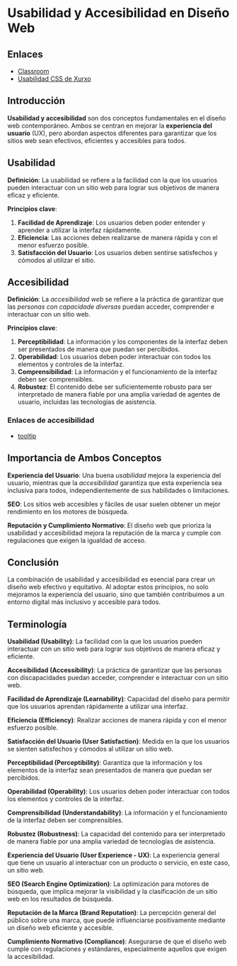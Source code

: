 # Usabilidad y Accesibilidad en Diseño Web

## Enlaces

- [Classroom](https://classroom.google.com/c/NjAwOTIwNTc4NjAz?cjc=na6coqb)
- [Usabilidad CSS de Xurxo](https://webferrol.netlify.app/posts/css-ux/)

## Introducción

**Usabilidad y accesibilidad** son dos conceptos fundamentales en el diseño web contemporáneo. Ambos se centran en mejorar la **experiencia del usuario** (UX), pero abordan aspectos diferentes para garantizar que los sitios web sean efectivos, eficientes y accesibles para todos.

## Usabilidad

**Definición**: La usabilidad se refiere a la facilidad con la que los usuarios pueden interactuar con un sitio web para lograr sus objetivos de manera eficaz y eficiente.

**Principios clave**:

1. **Facilidad de Aprendizaje**: Los usuarios deben poder entender y aprender a utilizar la interfaz rápidamente.
2. **Eficiencia**: Las acciones deben realizarse de manera rápida y con el menor esfuerzo posible.
3. **Satisfacción del Usuario**: Los usuarios deben sentirse satisfechos y cómodos al utilizar el sitio.

## Accesibilidad

**Definición**: La *accesibilidad web* se refiere a la práctica de garantizar que las *personas con capacidade diversas* puedan acceder, comprender e interactuar con un sitio web.

**Principios clave**:

1. **Perceptibilidad**: La información y los componentes de la interfaz deben ser presentados de manera que puedan ser percibidos.
2. **Operabilidad**: Los usuarios deben poder interactuar con todos los elementos y controles de la interfaz.
3. **Comprensibilidad**: La información y el funcionamiento de la interfaz deben ser comprensibles.
4. **Robustez**: El contenido debe ser suficientemente robusto para ser interpretado de manera fiable por una amplia variedad de agentes de usuario, incluidas las tecnologías de asistencia.

### Enlaces de accesibilidad

- [tooltip](https://developer.mozilla.org/en-US/docs/Web/Accessibility/ARIA/Roles/tooltip_role)

## Importancia de Ambos Conceptos

**Experiencia del Usuario**: Una buena *usabilidad* mejora la experiencia del usuario, mientras que la *accesibilidad* garantiza que esta experiencia sea inclusiva para todos, independientemente de sus habilidades o limitaciones.

**SEO**: Los sitios web accesibles y fáciles de usar suelen obtener un mejor rendimiento en los motores de búsqueda.

**Reputación y Cumplimiento Normativo**: El diseño web que prioriza la usabilidad y accesibilidad mejora la reputación de la marca y cumple con regulaciones que exigen la igualdad de acceso.

## Conclusión

La combinación de usabilidad y accesibilidad es esencial para crear un diseño web efectivo y equitativo. Al adoptar estos principios, no solo mejoramos la experiencia del usuario, sino que también contribuimos a un entorno digital más inclusivo y accesible para todos.

## Terminología


**Usabilidad (Usability)**: La facilidad con la que los usuarios pueden interactuar con un sitio web para lograr sus objetivos de manera eficaz y eficiente.

**Accesibilidad (Accessibility)**: La práctica de garantizar que las personas con discapacidades puedan acceder, comprender e interactuar con un sitio web.

**Facilidad de Aprendizaje (Learnability)**: Capacidad del diseño para permitir que los usuarios aprendan rápidamente a utilizar una interfaz.

**Eficiencia (Efficiency)**: Realizar acciones de manera rápida y con el menor esfuerzo posible.

**Satisfacción del Usuario (User Satisfaction)**: Medida en la que los usuarios se sienten satisfechos y cómodos al utilizar un sitio web.

**Perceptibilidad (Perceptibility)**: Garantiza que la información y los elementos de la interfaz sean presentados de manera que puedan ser percibidos.

**Operabilidad (Operability)**: Los usuarios deben poder interactuar con todos los elementos y controles de la interfaz.

**Comprensibilidad (Understandability)**: La información y el funcionamiento de la interfaz deben ser comprensibles.

**Robustez (Robustness)**: La capacidad del contenido para ser interpretado de manera fiable por una amplia variedad de tecnologías de asistencia.

**Experiencia del Usuario (User Experience - UX)**: La experiencia general que tiene un usuario al interactuar con un producto o servicio, en este caso, un sitio web.

**SEO (Search Engine Optimization)**: La optimización para motores de búsqueda, que implica mejorar la visibilidad y la clasificación de un sitio web en los resultados de búsqueda.

**Reputación de la Marca (Brand Reputation)**: La percepción general del público sobre una marca, que puede influenciarse positivamente mediante un diseño web eficiente y accesible.

**Cumplimiento Normativo (Compliance)**: Asegurarse de que el diseño web cumple con regulaciones y estándares, especialmente aquellos que exigen la accesibilidad.
